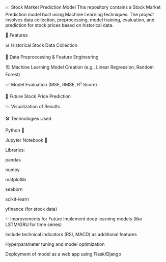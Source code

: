 📈 Stock Market Prediction Model
This repository contains a Stock Market Prediction model built using Machine Learning techniques. 
The project involves data collection, preprocessing, model training, evaluation,
and prediction for stock prices based on historical data.

🚀 Features

📊 Historical Stock Data Collection

🧹 Data Preprocessing & Feature Engineering

🏗️ Machine Learning Model Creation (e.g., Linear Regression, Random Forest)

📈 Model Evaluation (MSE, RMSE, R² Score)

🔮 Future Stock Price Prediction

📉 Visualization of Results

🛠️ Technologies Used

Python 🐍

Jupyter Notebook 📓

Libraries:

pandas

numpy

matplotlib

seaborn

scikit-learn

yfinance (for stock data)

✨ Improvements for Future
Implement deep learning models (like LSTM/GRU for time series)

Include technical indicators (RSI, MACD) as additional features

Hyperparameter tuning and model optimization

Deployment of model as a web app using Flask/Django
